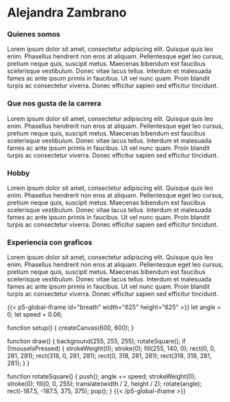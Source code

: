 # Alejandra Zambrano
### Quienes somos
Lorem ipsum dolor sit amet, consectetur adipiscing elit. Quisque quis leo enim. Phasellus hendrerit non eros at aliquam. Pellentesque eget leo cursus, pretium neque quis, suscipit metus. Maecenas bibendum est faucibus scelerisque vestibulum. Donec vitae lacus tellus. Interdum et malesuada fames ac ante ipsum primis in faucibus. Ut vel nunc quam. Proin blandit turpis ac consectetur viverra. Donec efficitur sapien sed efficitur tincidunt.
### Que nos gusta de la carrera 
Lorem ipsum dolor sit amet, consectetur adipiscing elit. Quisque quis leo enim. Phasellus hendrerit non eros at aliquam. Pellentesque eget leo cursus, pretium neque quis, suscipit metus. Maecenas bibendum est faucibus scelerisque vestibulum. Donec vitae lacus tellus. Interdum et malesuada fames ac ante ipsum primis in faucibus. Ut vel nunc quam. Proin blandit turpis ac consectetur viverra. Donec efficitur sapien sed efficitur tincidunt.
### Hobby
Lorem ipsum dolor sit amet, consectetur adipiscing elit. Quisque quis leo enim. Phasellus hendrerit non eros at aliquam. Pellentesque eget leo cursus, pretium neque quis, suscipit metus. Maecenas bibendum est faucibus scelerisque vestibulum. Donec vitae lacus tellus. Interdum et malesuada fames ac ante ipsum primis in faucibus. Ut vel nunc quam. Proin blandit turpis ac consectetur viverra. Donec efficitur sapien sed efficitur tincidunt.
### Experiencia con graficos
Lorem ipsum dolor sit amet, consectetur adipiscing elit. Quisque quis leo enim. Phasellus hendrerit non eros at aliquam. Pellentesque eget leo cursus, pretium neque quis, suscipit metus. Maecenas bibendum est faucibus scelerisque vestibulum. Donec vitae lacus tellus. Interdum et malesuada fames ac ante ipsum primis in faucibus. Ut vel nunc quam. Proin blandit turpis ac consectetur viverra. Donec efficitur sapien sed efficitur tincidunt.

{{< p5-global-iframe id="breath" width="625" height="625" >}}
  let angle = 0;
  let speed = 0.06;

  function setup() {
    createCanvas(600, 600);
  }

  function draw() {
    background(255, 255, 255);
    rotateSquare();
    if (!mouseIsPressed) {
      strokeWeight(0);
      stroke(0);
      fill(255, 140, 0);
      rect(0, 0, 281, 281);
      rect(318, 0, 281, 281);
      rect(0, 318, 281, 281);
      rect(318, 318, 281, 281);
    }
  }

  function rotateSquare() {
    push();
    angle += speed;
    strokeWeight(0);
    stroke(0);
    fill(0, 0, 255);
    translate(width / 2, height / 2);
    rotate(angle);
    rect(-187.5, -187.5, 375, 375);
    pop();
  }
{{< /p5-global-iframe >}}